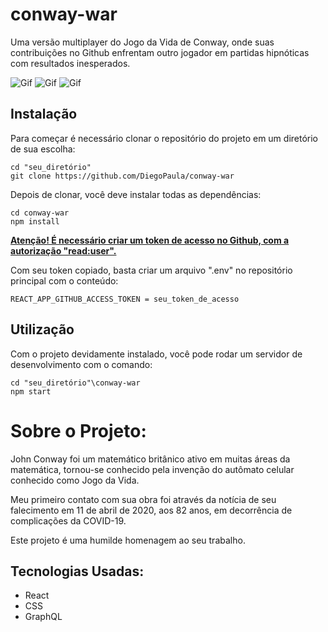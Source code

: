 # conway-war
Uma versão multiplayer do Jogo da Vida de Conway, onde suas contribuições no Github enfrentam outro jogador em partidas hipnóticas com resultados inesperados.

![Gif](https://media0.giphy.com/media/Jk2kxYz5VfLUSf9G8R/giphy.gif?cid=790b7611ede8db3e6b7c94265e49cd0bbabd6d8e49039a1d&rid=giphy.gif&ct=g)
![Gif](https://media1.giphy.com/media/xtX9xVn5NKO1WkSWoa/giphy.gif?cid=790b761113b2f9ac5780a3ca8b21d67406d504b225b8e11a&rid=giphy.gif&ct=g)
![Gif](https://media2.giphy.com/media/ZV71REQoBO5WOqSfPx/giphy.gif?cid=790b7611782d95276a6ecd0c30015c2c3d72f8db4d367e97&rid=giphy.gif&ct=g)

## Instalação
 
Para começar é necessário clonar o repositório do projeto em um diretório de sua escolha:

```shell
cd "seu_diretório"
git clone https://github.com/DiegoPaula/conway-war
```
Depois de clonar, você deve instalar todas as dependências:
```shell
cd conway-war
npm install
```
[**Atenção! É necessário criar um token de acesso no Github, com a autorização "read:user".**](https://help.github.com/en/github/authenticating-to-github/creating-a-personal-access-token-for-the-command-line)

Com seu token copiado, basta criar um arquivo ".env" no repositório principal com o conteúdo:
```shell
REACT_APP_GITHUB_ACCESS_TOKEN = seu_token_de_acesso
```

## Utilização
Com o projeto devidamente instalado, você pode rodar um servidor de desenvolvimento com o comando:

```shell
cd "seu_diretório"\conway-war
npm start
```
 
# Sobre o Projeto:
John Conway foi um matemático britânico ativo em muitas áreas da matemática, tornou-se conhecido pela invenção do autômato celular conhecido como Jogo da Vida.

Meu primeiro contato com sua obra foi através da notícia de seu falecimento em 11 de abril de 2020, aos 82 anos, em decorrência de complicações da COVID-19.

Este projeto é uma humilde homenagem ao seu trabalho.
 
## Tecnologias Usadas:
  -  React
  -  CSS
  -  GraphQL
